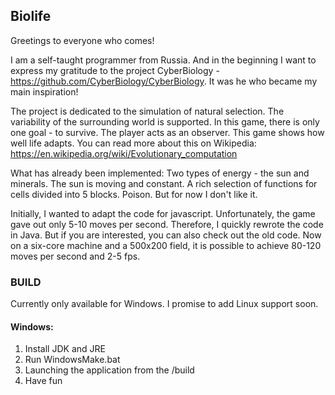 ## Biolife
Greetings to everyone who comes!

I am a self-taught programmer from Russia. And in the beginning I want to express my gratitude to the project CyberBiology - https://github.com/CyberBiology/CyberBiology. It was he who became my main inspiration!

The project is dedicated to the simulation of natural selection. The variability of the surrounding world is supported.
In this game, there is only one goal - to survive. The player acts as an observer. This game shows how well life adapts.
You can read more about this on Wikipedia: https://en.wikipedia.org/wiki/Evolutionary_computation

What has already been implemented:
Two types of energy - the sun and minerals.
The sun is moving and constant.
A rich selection of functions for cells divided into 5 blocks.
Poison. But for now I don't like it.

Initially, I wanted to adapt the code for javascript. Unfortunately, the game gave out only 5-10 moves per second. Therefore, I quickly rewrote the code in Java. But if you are interested, you can also check out the old code.
Now on a six-core machine and a 500x200 field, it is possible to achieve 80-120 moves per second and 2-5 fps.

### BUILD

Currently only available for Windows. I promise to add Linux support soon.

#### Windows:
1. Install JDK and JRE
2. Run WindowsMake.bat
3. Launching the application from the /build
4. Have fun
